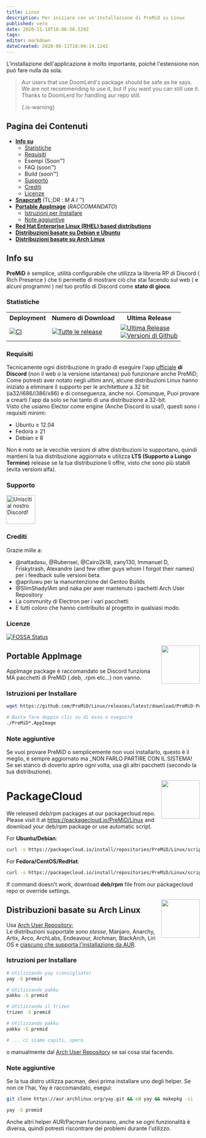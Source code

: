```yaml
---
title: Linux
description: Per iniziare con un'installazione di PreMiD su Linux
published: vero
date: 2020-11-10T18:06:56.520Z
tags:
editor: markdown
dateCreated: 2020-06-11T18:04:14.124Z
---
```


L'installazione dell'applicazione è molto importante, poiché l'estensione non può fare nulla da sola.

> Aur users that use DoomLerd's package should be safe as he says. We are not recommending to use it, but if you want you can still use it. Thanks to DoomLerd for handling aur repo still. 
> 
> {.is-warning}

## Pagina dei Contenuti

- **[Info su](#about)**
  - [Statistiche](#stats)
  - [Requisiti](#requirements)
  - Esempi (Soon™)
  - FAQ (soon™)
  - Build (soon™)
  - [Supporto](#support)
  - [Crediti](#credits)
  - [Licenze](#license)
- **[Snapcraft](#snapcraft)** (TL;DR : _M A I_ ™️)
- **[Portable AppImage](#appimage)** (_RACCOMANDATO_)
  - [Istruzioni per Installare](#appimageinstall)
  - [Note aggiuntive](#appimagenotes)
- [**Red Hat Enterprise Linux (RHEL) based distributions**](#packagecloud)
- [**Distribuzioni basate su Debian e Ubuntu**](#packagecloud)
- [**Distribuzioni basate su Arch Linux**](#arch)

<a name="about"></a>

## Info su

**PreMiD** è semplice, utilità configurabile che utilizza la libreria RP di Discord ( Rich Presence ) che ti permette di mostrare ciò che stai facendo sul web ( e alcuni programmi ) nel tuo profilo di Discord come **stato di gioco**.

<a name="stats"></a>

### Statistiche

<table>
  <tr>
    <th>Deployment</th>
    <th>Numero di Download</th>
    <th>Ultima Release</th>
  </tr>
  <tr>
    <td><a href="https://github.com/PreMiD/Linux/actions"><img src="https://github.com/PreMiD/Linux/workflows/CI/badge.svg?branch=master&event=push" alt="CI"></a></td>
    <td><a href="https://github.com/PreMiD/Linux/releases"><img src="https://img.shields.io/github/downloads/PreMiD/Linux/total.svg?maxAge=86400" alt="Tutte le release"></a></td>
    <td><a href="https://github.com/PreMiD/Linux/releases/latest"><img src="https://img.shields.io/github/v/release/PreMiD/Linux.svg?maxAge=86400" alt="Ultima Release"><br><img src="https://img.shields.io/github/downloads/PreMiD/Linux/latest/total.svg?maxAge=86400" alt="Versioni di Github"></a></td>
  </tr>
</table>

<a name="requirements"></a>

### Requisiti

Tecnicamente ogni distribuzione in grado di eseguire l'app [ufficiale](https://discordapp.com/download) **di Discord** (non il web o la versione istantanea) può funzionare anche PreMiD;</br> Come potresti aver notato negli ultimi anni, alcune distribuzioni Linux hanno iniziato a eliminare il supporto per le architetture a 32 bit (ia32/i686/i386/x86) e di conseguenza, anche noi. Comunque, Puoi provare a crearti l'app da solo se hai tanto di una distribuzione a 32-bit. </br> Visto che usiamo Elector come engine (Anche Discord lo usa!), questi sono i requisiti minimi:

- Ubuntu ≥ 12.04
- Fedora ≥ 21
- Debian ≥ 8

Non è noto se le vecchie versioni di altre distribuzioni lo supportano, quindi mantieni la tua distribuzione aggiornata e utilizza **LTS (Supporto a Lungo Termine)** release se la tua distribuzione li offre, visto che sono più stabili (evita versioni alfa).

<a name="support"></a>

### Supporto

<div>
  <a target="_blank" href="https://discord.premid.app/" title="Unisciti al nostro Discord!">
    <img height="75px" draggable="false" src="https://discordapp.com/api/guilds/493130730549805057/widget.png?style=banner2" alt="Unisciti al nostro Discord!">
  </a>
</div>

<a name="credits"></a>

### Crediti

Grazie mille a:

- @nattadasu, @Rubensei, @Cairo2k18, zany130, Immanuel D, Friskytrash, Alexandre (and few other guys whom I forgot their names) per i feedback sulle versioni beta.
- @apriluwu per la manuntenzione del Gentoo Builds
- @SlimShadyIAm and naka per aver mantenuto i pachetti Arch User Repository
- La community di Electron per i vari pacchetti
- E tutti coloro che hanno contribuito al progetto in qualsiasi modo.

<a name="license"></a>

### Licenze

[![FOSSA Status](https://app.fossa.io/api/projects/git%2Bgithub.com%2FPreMiD%2FLinux.svg?type=large)](https://app.fossa.io/projects/git%2Bgithub.com%2FPreMiD%2FLinux?ref=badge_large)

<img src="https://i.imgur.com/ACAxtmA.png" width="100" height="100" align="right"></img>
<a name="snapcraft"></a>

## Portable AppImage

AppImage package è raccomandato se Discord funziona MA pacchetti di PreMiD (.deb, .rpm etc...) non vanno.

<a name="appimageinstall"></a>

### Istruzioni per Installare

```bash
wget https://github.com/PreMiD/Linux/releases/latest/download/PreMiD-Portable.AppImage && chmod a+x PreMiD*.AppImage
```

```bash
# Basta fare doppio clic su di esso o eseguire
./PreMiD*.AppImage
```

<a name="appimagenotes"></a>

### Note aggiuntive

Se vuoi provare PreMiD o semplicemente non vuoi installarlo, questo è il meglio, è sempre aggiornato ma _NON FARLO PARTIRE CON IL SISTEMA!</br>Se sei stanco di doverlo aprire ogni volta, usa gli altri pacchetti (secondo la tua distribuzione).

<img src="https://raw.githubusercontent.com/PreMiD/Linux/master/.github/packagecloud.png" width="100" height="100" align="right"></img>
<a name="packagecloud"></a>

# PackageCloud

We released deb/rpm packages at our packagecloud repo. Please visit it at https://packagecloud.io/PreMiD/Linux and download your deb/rpm package or use automatic script.

For **Ubuntu/Debian**:

```bash
curl -s https://packagecloud.io/install/repositories/PreMiD/Linux/script.deb.sh | sudo bash
```

For **Fedora/CentOS/RedHat**:

```bash
curl -s https://packagecloud.io/install/repositories/PreMiD/Linux/script.rpm.sh | sudo bash
```

If command doesn't work, download **deb/rpm** file from our packagecloud repo or override settings.

<a name="arch"></a>
<img src="https://raw.githubusercontent.com/PreMiD/Linux/86ae2fbd49499785281f388a5305b06e0d3ecfea/.github/iusearchbtw.svg" width="100" height="100" align="right"></img>

## Distribuzioni basate su Arch Linux

Usa [Arch User Repository](https://aur.archlinux.org/packages/premid);</br> Le distribuzioni supportate sono _stesse_, Manjaro, Anarchy, Artix, Arco, ArchLabs, Endeavour, Archman, BlackArch, Liri OS e [ciascuno che supporta l'installazione da AUR](https://wiki.archlinux.org/index.php/Arch-based_distributions#Active).

<a name="archinstall"></a>

### Istruzioni per Installare

```bash
# Utilizzando yay (consigliato)
yay -S premid
```

```bash
# Utilizzando pakku
pakku -S premid
```

```bash
# Utilizzando il trizen
trizen -S premid
```

```bash
# Utilizzando pakku
pakku -S premid
```

```bash
# ... ci siamo capiti, spero.
```

o manualmente dal [Arch User Repository](https://aur.archlinux.org/packages/premid) se sai cosa stai facendo.

<a name="archnotes"></a>

### Note aggiuntive

Se la tua distro utilizza pacman, devi prima installare uno degli helper. Se non ce l'hai, Yay è raccomandato, esegui:

```bash
git clone https://aur.archlinux.org/yay.git && cd yay && makepkg -si
```

```bash
yay -S premid
```

Anche altri helper AUR/Pacman funzionano, anche se ogni funzionalità è diversa, quindi potresti  riscontrare dei problemi durante l'utilizzo.